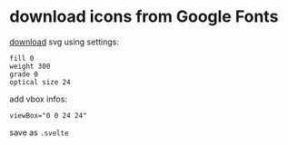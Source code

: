 # download icons from Google Fonts
[download](https://fonts.google.com/icons?selected=Material+Symbols+Outlined:search:FILL@0;wght@400;GRAD@0;opsz@20&icon.platform=web&icon.set=Material+Symbols) svg using settings:

```
fill 0
weight 300
grade 0
optical size 24
```

add vbox infos:
```
viewBox="0 0 24 24"
```

save as `.svelte`